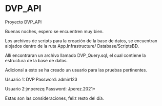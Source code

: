 # DVP_API
Proyecto DVP_API

Buenas noches, espero se encuentren muy bien.

Los archivos de scripts para la creación de la base de datos, se encuentran alojados dentro de la ruta App.Infrastructure/
Database/ScriptsBD.

Allí encontraran un archivo llamado DVP_Query.sql, el cual contiene la estructura de la base de datos.

Adicional a esto se ha creado un usuario para las pruebas pertinentes.

Usuario 1: DVP
Password: admin123

Usuario 2:jmperezq
Password: Jperez.2021*


Estas son las consideraciones, feliz resto del día.
